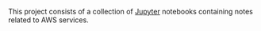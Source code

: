 This project consists of a collection of [Jupyter](http://jupyter.org/) notebooks
containing notes related to AWS services.

